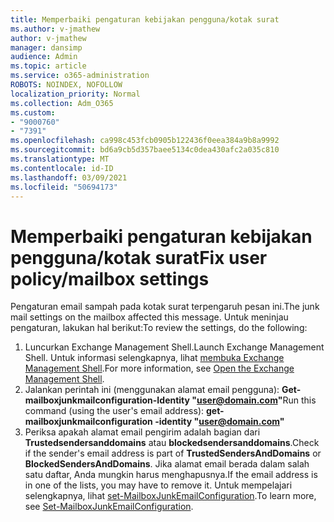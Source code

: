 ```yaml
---
title: Memperbaiki pengaturan kebijakan pengguna/kotak surat
ms.author: v-jmathew
author: v-jmathew
manager: dansimp
audience: Admin
ms.topic: article
ms.service: o365-administration
ROBOTS: NOINDEX, NOFOLLOW
localization_priority: Normal
ms.collection: Adm_O365
ms.custom:
- "9000760"
- "7391"
ms.openlocfilehash: ca998c453fcb0905b122436f0eea384a9b8a9992
ms.sourcegitcommit: bd6a9cb5d357baee5134c0dea430afc2a035c810
ms.translationtype: MT
ms.contentlocale: id-ID
ms.lasthandoff: 03/09/2021
ms.locfileid: "50694173"
---
```

# <a name="fix-user-policymailbox-settings"></a><span data-ttu-id="a3fb9-102">Memperbaiki pengaturan kebijakan pengguna/kotak surat</span><span class="sxs-lookup"><span data-stu-id="a3fb9-102">Fix user policy/mailbox settings</span></span>

<span data-ttu-id="a3fb9-103">Pengaturan email sampah pada kotak surat terpengaruh pesan ini.</span><span class="sxs-lookup"><span data-stu-id="a3fb9-103">The junk mail settings on the mailbox affected this message.</span></span> <span data-ttu-id="a3fb9-104">Untuk meninjau pengaturan, lakukan hal berikut:</span><span class="sxs-lookup"><span data-stu-id="a3fb9-104">To review the settings, do the following:</span></span>

1. <span data-ttu-id="a3fb9-105">Luncurkan Exchange Management Shell.</span><span class="sxs-lookup"><span data-stu-id="a3fb9-105">Launch Exchange Management Shell.</span></span> <span data-ttu-id="a3fb9-106">Untuk informasi selengkapnya, lihat [membuka Exchange Management Shell](https://go.microsoft.com/fwlink/?linkid=2101432).</span><span class="sxs-lookup"><span data-stu-id="a3fb9-106">For more information, see [Open the Exchange Management Shell](https://go.microsoft.com/fwlink/?linkid=2101432).</span></span>
2. <span data-ttu-id="a3fb9-107">Jalankan perintah ini (menggunakan alamat email pengguna):  **Get-mailboxjunkmailconfiguration-Identity "user@domain.com"**</span><span class="sxs-lookup"><span data-stu-id="a3fb9-107">Run this command (using the user's email address):  **get-mailboxjunkmailconfiguration -identity "user@domain.com"**</span></span>
3. <span data-ttu-id="a3fb9-108">Periksa apakah alamat email pengirim adalah bagian dari **Trustedsendersanddomains** atau **blockedsendersanddomains**.</span><span class="sxs-lookup"><span data-stu-id="a3fb9-108">Check if the sender's email address is part of **TrustedSendersAndDomains** or **BlockedSendersAndDomains**.</span></span> <span data-ttu-id="a3fb9-109">Jika alamat email berada dalam salah satu daftar, Anda mungkin harus menghapusnya.</span><span class="sxs-lookup"><span data-stu-id="a3fb9-109">If the email address is in one of the lists, you may have to remove it.</span></span> <span data-ttu-id="a3fb9-110">Untuk mempelajari selengkapnya, lihat [set-MailboxJunkEmailConfiguration](https://go.microsoft.com/fwlink/?linkid=2101047).</span><span class="sxs-lookup"><span data-stu-id="a3fb9-110">To learn more, see [Set-MailboxJunkEmailConfiguration](https://go.microsoft.com/fwlink/?linkid=2101047).</span></span>

